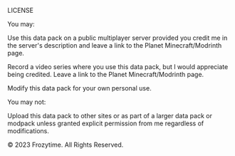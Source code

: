 LICENSE

You may:

Use this data pack on a public multiplayer server provided you credit me in the server's description and leave a link to the Planet Minecraft/Modrinth page.

Record a video series where you use this data pack, but I would appreciate being credited. Leave a link to the Planet Minecraft/Modrinth page. 

Modify this data pack for your own personal use.

You may not:

Upload this data pack to other sites or as part of a larger data pack or modpack unless granted explicit permission from me regardless of modifications.

© 2023 Frozytime. All Rights Reserved.